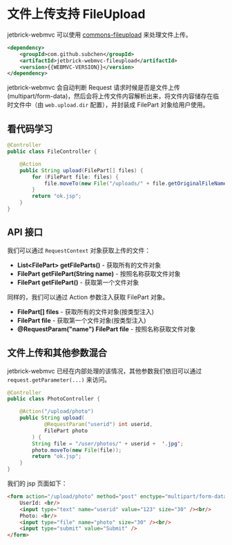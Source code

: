 文件上传支持 FileUpload
==============================

jetbrick-webmvc 可以使用 [commons-fileupload](http://commons.apache.org/fileupload) 来处理文件上传。

```xml
<dependency>
    <groupId>com.github.subchen</groupId>
    <artifactId>jetbrick-webmvc-fileupload</artifactId>
    <version>{{WEBMVC-VERSION}}</version>
</dependency>
```

jetbrick-webmvc 会自动判断 Request 请求时候是否是文件上传(multipart/form-data)，然后会将上传文件内容解析出来，将文件内容储存在临时文件中（由 `web.upload.dir` 配置），并封装成 FilePart 对象给用户使用。

看代码学习
-----------------------

```java
@Controller
public class FileController {

    @Action
    public String upload(FilePart[] files) {
        for (FilePart file: files) {
            file.moveTo(new File("/uploads/" + file.getOriginalFileName()));
        }
        return "ok.jsp";
    }
}
```

API 接口
----------------------

我们可以通过 `RequestContext` 对象获取上传的文件：

* **List&lt;FilePart> getFileParts()** - 获取所有的文件对象
* **FilePart getFilePart(String name)** - 按照名称获取文件对象
* **FilePart getFilePart()** - 获取第一个文件对象

同样的，我们可以通过 Action 参数注入获取 FilePart 对象。

* **FilePart[] files** - 获取所有的文件对象(按类型注入)
* **FilePart file** - 获取第一个文件对象(按类型注入)
* **@RequestParam("name") FilePart file** - 按照名称获取文件对象


文件上传和其他参数混合
----------------------------

jetbrick-webmvc 已经在内部处理的该情况，其他参数我们依旧可以通过 `request.getParameter(...)` 来访问。

```java
@Controller
public class PhotoController {

    @Action("/upload/photo")
    public String upload(
            @RequestParam("userid") int userid, 
            FilePart photo
        ) {
        String file = "/user/photos/" + userid +  '.jpg';
        photo.moveTo(new File(file));
        return "ok.jsp";
    }
}
```

我们的 jsp 页面如下：

```html
<form action="/upload/photo" method="post" enctype="multipart/form-data">
    UserId: <br/>
    <input type="text" name="userid" value="123" size="30" /><br/>
    Photo: <br/>
    <input type="file" name="photo" size="30" /><br/>
    <input type="submit" value="Submit" />
</form>
```

